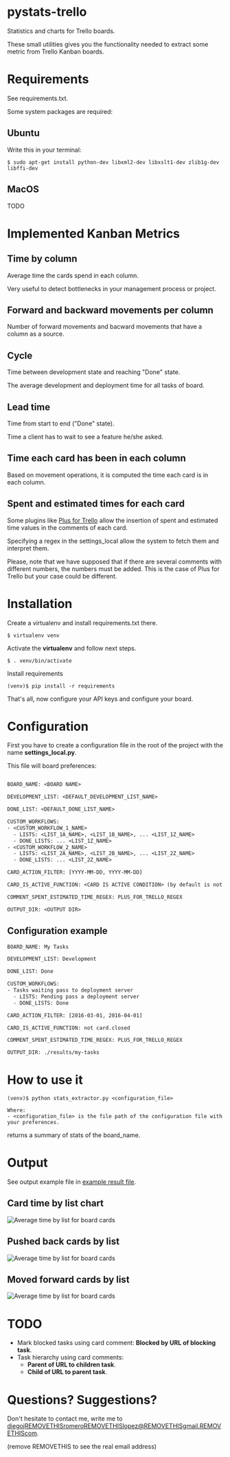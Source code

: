 
# pystats-trello

Statistics and charts for Trello boards.

These small utilities gives you the functionality needed to extract some metric from Trello Kanban boards.

# Requirements

See requirements.txt.

Some system packages are required:

## Ubuntu

Write this in your terminal:

```shell
$ sudo apt-get install python-dev libxml2-dev libxslt1-dev zlib1g-dev libffi-dev
```

## MacOS
TODO


# Implemented Kanban Metrics

## Time by column

Average time the cards spend in each column.

Very useful to detect bottlenecks in your management process or project.

## Forward and backward movements per column

Number of forward movements and bacward movements that have a column as a source.

## Cycle

Time between development state and reaching "Done" state.

The average development and deployment time for all tasks of board.

## Lead time

Time from start to end ("Done" state).

Time a client has to wait to see a feature he/she asked.

## Time each card has been in each column

Based on movement operations, it is computed the time each card is in each column.

## Spent and estimated times for each card

Some plugins like [Plus for Trello](http://www.plusfortrello.com/p/about.html)
allow the insertion of spent and estimated time values in the comments of each
card.

Specifying a regex in the settings_local allow the system to fetch them and
interpret them.

Please, note that we have supposed that if there are several comments with different
numbers, the numbers must be added. This is the case of Plus for Trello but your
case could be different.

# Installation

Create a virtualenv and install requirements.txt there.

```shell
$ virtualenv venv
```

Activate the **virtualenv** and follow next steps.

```shell
$ . venv/bin/activate
```

Install requirements

```shell
(venv)$ pip install -r requirements
```

That's all, now configure your API keys and configure your board.

# Configuration

First you have to create a configuration file in the root of the project with the name **settings_local.py**.

This file will board preferences:

```txt

BOARD_NAME: <BOARD NAME>

DEVELOPMENT_LIST: <DEFAULT_DEVELOPMENT_LIST_NAME>

DONE_LIST: <DEFAULT_DONE_LIST_NAME>

CUSTOM_WORKFLOWS:
- <CUSTOM_WORKFLOW_1_NAME>
  - LISTS: <LIST_1A_NAME>, <LIST_1B_NAME>, ... <LIST_1Z_NAME>
  - DONE_LISTS: ... <LIST_1Z_NAME>
- <CUSTOM_WORKFLOW_2_NAME>
  - LISTS: <LIST_2A_NAME>, <LIST_2B_NAME>, ... <LIST_2Z_NAME>
  - DONE_LISTS: ... <LIST_2Z_NAME>

CARD_ACTION_FILTER: [YYYY-MM-DD, YYYY-MM-DD]

CARD_IS_ACTIVE_FUNCTION: <CARD IS ACTIVE CONDITION> (by default is not card.closed)

COMMENT_SPENT_ESTIMATED_TIME_REGEX: PLUS_FOR_TRELLO_REGEX

OUTPUT_DIR: <OUTPUT DIR>
```

## Configuration example

```txt
BOARD_NAME: My Tasks

DEVELOPMENT_LIST: Development

DONE_LIST: Done

CUSTOM_WORKFLOWS:
- Tasks waiting pass to deployment server
  - LISTS: Pending pass a deployment server
  - DONE_LISTS: Done

CARD_ACTION_FILTER: [2016-03-01, 2016-04-01]

CARD_IS_ACTIVE_FUNCTION: not card.closed

COMMENT_SPENT_ESTIMATED_TIME_REGEX: PLUS_FOR_TRELLO_REGEX

OUTPUT_DIR: ./results/my-tasks
```


# How to use it

```shell
(venv)$ python stats_extractor.py <configuration_file>

Where:
- <configuration_file> is the file path of the configuration file with your preferences.
```

returns a summary of stats of the board_name.

# Output

See output example file in [example result file](result-examples/results-for-board-example-datetime.txt).

## Card time by list chart

![Average time by list for board cards](result-examples/results-time-by-list-example.png)

## Pushed back cards by list

![Average time by list for board cards](result-examples/backward_movements_by_list.png)

## Moved forward cards by list

![Average time by list for board cards](result-examples/forward_movements_by_list.png)

# TODO
- Mark blocked tasks using card comment: **Blocked by URL of blocking task**.
- Task hierarchy using card comments:
  - **Parent of URL to children task**.
  - **Child of URL to parent task**.


# Questions? Suggestions?

Don't hesitate to contact me, write me to diegojREMOVETHISromeroREMOVETHISlopez@REMOVETHISgmail.REMOVETHIScom.

(remove REMOVETHIS to see the real email address)